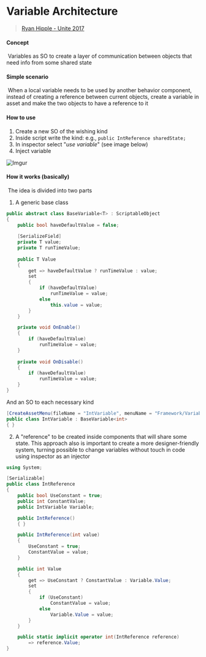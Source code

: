 # Variable Architecture

> [Ryan Hipple - Unite 2017](https://www.youtube.com/watch?v=raQ3iHhE_Kk&t=2713s)

#### Concept

​	Variables as SO to create a layer of communication between objects that need info from some shared state

#### Simple scenario

​	When a local variable needs to be used by another behavior component, instead of creating a reference between current objects, create a variable in asset and make the two objects to have a reference to it

#### How to use

1. Create a new SO of the wishing kind
2. Inside script write the kind: e.g., `public IntReference sharedState;` 
3. In inspector select "*use variable*" (see image below)
4. Inject variable

![Imgur](https://i.imgur.com/bBUb3VH.png)

#### How it works (basically)

​	The idea is divided into two parts

1. A generic base class

```c#
public abstract class BaseVariable<T> : ScriptableObject
{
    public bool haveDefaultValue = false;
    
    [SerializeField]
    private T value;
    private T runTimeValue;
    
    public T Value
    {
        get => haveDefaultValue ? runTimeValue : value;
        set
        {
            if (haveDefaultValue)
                runTimeValue = value;
            else
                this.value = value;
        }
    }

    private void OnEnable()
    {
        if (haveDefaultValue)
            runTimeValue = value;
    }
    
    private void OnDisable()
    {
        if (haveDefaultValue)
            runTimeValue = value;
    }
}
```

And an SO to each necessary kind

```c#
[CreateAssetMenu(fileName = "IntVariable", menuName = "Framework/Variables/Int")]
public class IntVariable : BaseVariable<int>
{ }
```

2. A "reference" to be created inside components that will share some state. This approach also is important to create a more designer-friendly system, turning possible to change variables without touch in code using inspector as an injector

```c#
using System;

[Serializable]
public class IntReference
{
    public bool UseConstant = true;
    public int ConstantValue;
    public IntVariable Variable;

    public IntReference()
    { }

    public IntReference(int value)
    {
        UseConstant = true;
        ConstantValue = value;
    }

    public int Value
    {
        get => UseConstant ? ConstantValue : Variable.Value; 
        set
        {
            if (UseConstant)
                ConstantValue = value;
            else
                Variable.Value = value;
        }
    }

    public static implicit operator int(IntReference reference)
        => reference.Value;
}
```

